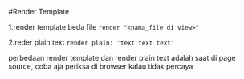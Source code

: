 #Render Template

1.render template beda file
`render "<nama_file di view>"`

2.reder plain text
`render plain: 'text text text'`

perbedaan render template dan render plain text adalah saat di page source, coba aja periksa di browser kalau tidak percaya
